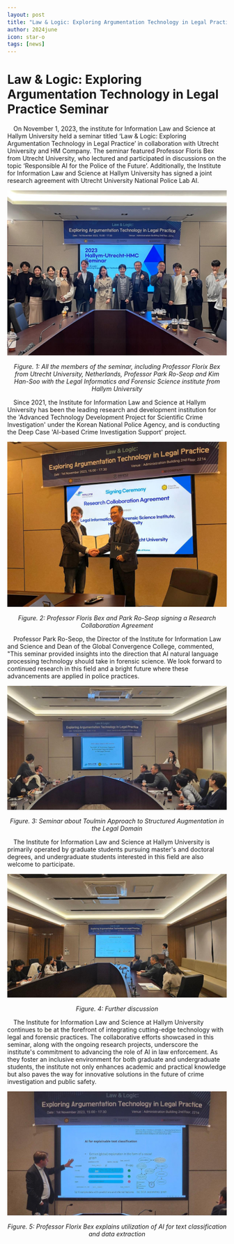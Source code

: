 ```yaml
---
layout: post
title: "Law & Logic: Exploring Argumentation Technology in Legal Practice Seminar"
author: 2024june
icon: star-o
tags: [news]
---
```


# Law & Logic: Exploring Argumentation Technology in Legal Practice Seminar

&emsp;On November 1, 2023, the institute for Information Law and Science at Hallym University held a seminar titled ‘Law & Logic: Exploring Argumentation Technology in Legal Practice’ in collaboration with Utrecht University and HM Company. The seminar featured Professor Floris Bex from Utrecht University, who lectured and participated in discussions on the topic ‘Responsible AI for the Police of the Future’. Additionally, the Institute for Information Law and Science at Hallym University has signed a joint research agreement with Utrecht University National Police Lab AI. 

![](/img/news/12-1.png)

<p align="center">
  <em>Figure. 1: All the members of the seminar, including Professor Florix Bex from Utrecht University, Netherlands, Professor Park Ro-Seop and Kim Han-Soo with the Legal Informatics and Forensic Science institute from Hallym University</em>
</p>

&emsp;Since 2021, the Institute for Information Law and Science at Hallym University has been the leading research and development institution for the 'Advanced Technology Development Project for Scientific Crime Investigation' under the Korean National Police Agency, and is conducting the Deep Case 'AI-based Crime Investigation Support' project.

![](/img/news/12-2.png)

<p align="center">
  <em>Figure. 2: Professor Floris Bex and Park Ro-Seop signing a Research Collaboration Agreement </em>
</p>


&emsp;Professor Park Ro-Seop, the Director of the Institute for Information Law and Science and Dean of the Global Convergence College, commented, "This seminar provided insights into the direction that AI natural language processing technology should take in forensic science. We look forward to continued research in this field and a bright future where these advancements are applied in police practices.


![](/img/news/12-3.png)

<p align="center">
  <em>Figure. 3: Seminar about Toulmin Approach to Structured Augmentation in the Legal Domain</em>
</p>

&emsp;The Institute for Information Law and Science at Hallym University is primarily operated by graduate students pursuing master's and doctoral degrees, and undergraduate students interested in this field are also welcome to participate.

![](/img/news/12-4.png)

<p align="center">
  <em>Figure. 4: Further discussion</em>
</p>


&emsp;The Institute for Information Law and Science at Hallym University continues to be at the forefront of integrating cutting-edge technology with legal and forensic practices. The collaborative efforts showcased in this seminar, along with the ongoing research projects, underscore the institute's commitment to advancing the role of AI in law enforcement. As they foster an inclusive environment for both graduate and undergraduate students, the institute not only enhances academic and practical knowledge but also paves the way for innovative solutions in the future of crime investigation and public safety.


![](/img/news/12-5.png)

<p align="center">
  <em>Figure. 5: Professor Florix Bex explains utilization of AI for text classification and data extraction</em>
</p>


